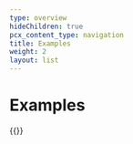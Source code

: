 ```yaml
---
type: overview
hideChildren: true
pcx_content_type: navigation
title: Examples
weight: 2
layout: list
---
```


# Examples

{{<list-examples>}}
